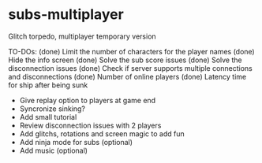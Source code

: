 # subs-multiplayer
Glitch torpedo, multiplayer temporary version

TO-DOs:
(done) Limit the number of characters for the player names
(done) Hide the info screen
(done) Solve the sub score issues
(done) Solve the disconnection issues
(done) Check if server supports multiple connections and disconnections
(done) Number of online players
(done) Latency time for ship after being sunk
- Give replay option to players at game end
- Syncronize sinking?
- Add small tutorial
- Review disconnection issues with 2 players
- Add glitchs, rotations and screen magic to add fun
- Add ninja mode for subs (optional)
- Add music (optional)